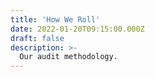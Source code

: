 ```yaml
---
title: 'How We Roll'
date: 2022-01-20T09:15:00.000Z
draft: false
description: >-
  Our audit methodology.
---
```

